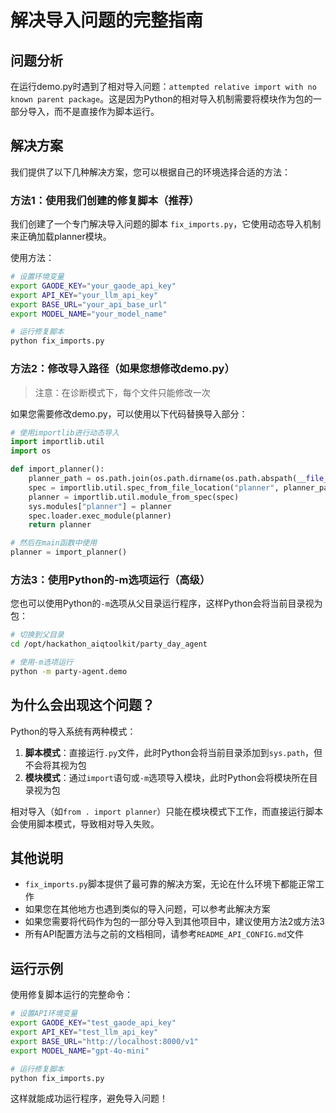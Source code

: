 # 解决导入问题的完整指南

## 问题分析

在运行demo.py时遇到了相对导入问题：`attempted relative import with no known parent package`。这是因为Python的相对导入机制需要将模块作为包的一部分导入，而不是直接作为脚本运行。

## 解决方案

我们提供了以下几种解决方案，您可以根据自己的环境选择合适的方法：

### 方法1：使用我们创建的修复脚本（推荐）

我们创建了一个专门解决导入问题的脚本 `fix_imports.py`，它使用动态导入机制来正确加载planner模块。

使用方法：
```bash
# 设置环境变量
export GAODE_KEY="your_gaode_api_key"
export API_KEY="your_llm_api_key"
export BASE_URL="your_api_base_url"
export MODEL_NAME="your_model_name"

# 运行修复脚本
python fix_imports.py
```

### 方法2：修改导入路径（如果您想修改demo.py）

> 注意：在诊断模式下，每个文件只能修改一次

如果您需要修改demo.py，可以使用以下代码替换导入部分：

```python
# 使用importlib进行动态导入
import importlib.util
import os

def import_planner():
    planner_path = os.path.join(os.path.dirname(os.path.abspath(__file__)), 'planner.py')
    spec = importlib.util.spec_from_file_location("planner", planner_path)
    planner = importlib.util.module_from_spec(spec)
    sys.modules["planner"] = planner
    spec.loader.exec_module(planner)
    return planner

# 然后在main函数中使用
planner = import_planner()
```

### 方法3：使用Python的-m选项运行（高级）

您也可以使用Python的`-m`选项从父目录运行程序，这样Python会将当前目录视为包：

```bash
# 切换到父目录
cd /opt/hackathon_aiqtoolkit/party_day_agent

# 使用-m选项运行
python -m party-agent.demo
```

## 为什么会出现这个问题？

Python的导入系统有两种模式：

1. **脚本模式**：直接运行`.py`文件，此时Python会将当前目录添加到`sys.path`，但不会将其视为包
2. **模块模式**：通过`import`语句或`-m`选项导入模块，此时Python会将模块所在目录视为包

相对导入（如`from . import planner`）只能在模块模式下工作，而直接运行脚本会使用脚本模式，导致相对导入失败。

## 其他说明

- `fix_imports.py`脚本提供了最可靠的解决方案，无论在什么环境下都能正常工作
- 如果您在其他地方也遇到类似的导入问题，可以参考此解决方案
- 如果您需要将代码作为包的一部分导入到其他项目中，建议使用方法2或方法3
- 所有API配置方法与之前的文档相同，请参考`README_API_CONFIG.md`文件

## 运行示例

使用修复脚本运行的完整命令：

```bash
# 设置API环境变量
export GAODE_KEY="test_gaode_api_key"
export API_KEY="test_llm_api_key"
export BASE_URL="http://localhost:8000/v1"
export MODEL_NAME="gpt-4o-mini"

# 运行修复脚本
python fix_imports.py
```

这样就能成功运行程序，避免导入问题！